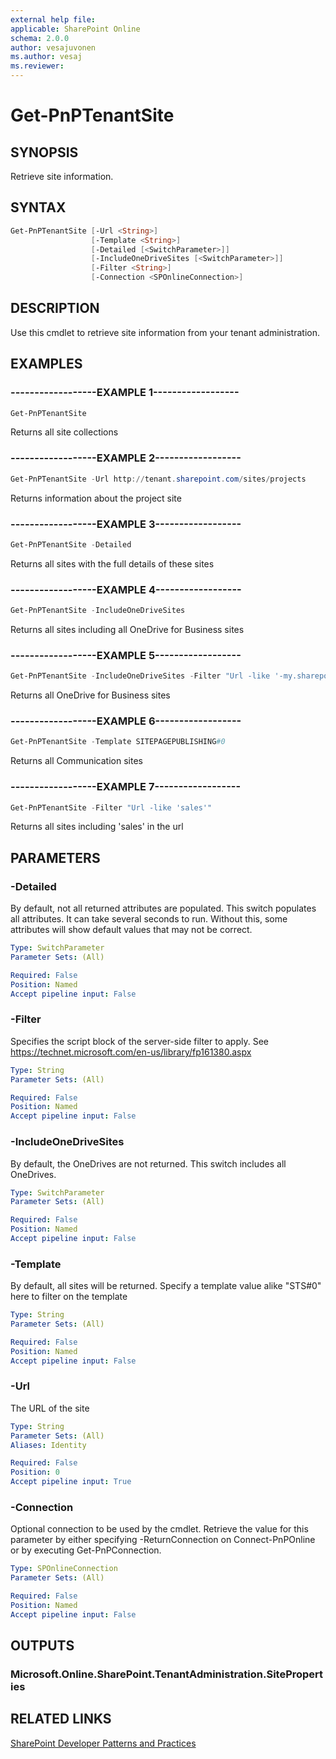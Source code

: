 ```yaml
---
external help file:
applicable: SharePoint Online
schema: 2.0.0
author: vesajuvonen
ms.author: vesaj
ms.reviewer:
---
```

# Get-PnPTenantSite

## SYNOPSIS
Retrieve site information.

## SYNTAX 

```powershell
Get-PnPTenantSite [-Url <String>]
                  [-Template <String>]
                  [-Detailed [<SwitchParameter>]]
                  [-IncludeOneDriveSites [<SwitchParameter>]]
                  [-Filter <String>]
                  [-Connection <SPOnlineConnection>]
```

## DESCRIPTION
Use this cmdlet to retrieve site information from your tenant administration.

## EXAMPLES

### ------------------EXAMPLE 1------------------
```powershell
Get-PnPTenantSite
```

Returns all site collections

### ------------------EXAMPLE 2------------------
```powershell
Get-PnPTenantSite -Url http://tenant.sharepoint.com/sites/projects
```

Returns information about the project site

### ------------------EXAMPLE 3------------------
```powershell
Get-PnPTenantSite -Detailed
```

Returns all sites with the full details of these sites

### ------------------EXAMPLE 4------------------
```powershell
Get-PnPTenantSite -IncludeOneDriveSites
```

Returns all sites including all OneDrive for Business sites

### ------------------EXAMPLE 5------------------
```powershell
Get-PnPTenantSite -IncludeOneDriveSites -Filter "Url -like '-my.sharepoint.com/personal/'"
```

Returns all OneDrive for Business sites

### ------------------EXAMPLE 6------------------
```powershell
Get-PnPTenantSite -Template SITEPAGEPUBLISHING#0
```

Returns all Communication sites

### ------------------EXAMPLE 7------------------
```powershell
Get-PnPTenantSite -Filter "Url -like 'sales'" 
```

Returns all sites including 'sales' in the url

## PARAMETERS

### -Detailed
By default, not all returned attributes are populated. This switch populates all attributes. It can take several seconds to run. Without this, some attributes will show default values that may not be correct.

```yaml
Type: SwitchParameter
Parameter Sets: (All)

Required: False
Position: Named
Accept pipeline input: False
```

### -Filter
Specifies the script block of the server-side filter to apply. See https://technet.microsoft.com/en-us/library/fp161380.aspx

```yaml
Type: String
Parameter Sets: (All)

Required: False
Position: Named
Accept pipeline input: False
```

### -IncludeOneDriveSites
By default, the OneDrives are not returned. This switch includes all OneDrives.

```yaml
Type: SwitchParameter
Parameter Sets: (All)

Required: False
Position: Named
Accept pipeline input: False
```

### -Template
By default, all sites will be returned. Specify a template value alike "STS#0" here to filter on the template

```yaml
Type: String
Parameter Sets: (All)

Required: False
Position: Named
Accept pipeline input: False
```

### -Url
The URL of the site

```yaml
Type: String
Parameter Sets: (All)
Aliases: Identity

Required: False
Position: 0
Accept pipeline input: True
```

### -Connection
Optional connection to be used by the cmdlet. Retrieve the value for this parameter by either specifying -ReturnConnection on Connect-PnPOnline or by executing Get-PnPConnection.

```yaml
Type: SPOnlineConnection
Parameter Sets: (All)

Required: False
Position: Named
Accept pipeline input: False
```

## OUTPUTS

### Microsoft.Online.SharePoint.TenantAdministration.SiteProperties

## RELATED LINKS

[SharePoint Developer Patterns and Practices](http://aka.ms/sppnp)
